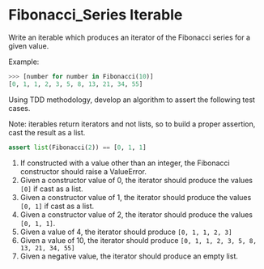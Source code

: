 # Fibonacci_Series Iterable

Write an iterable which produces an iterator of the Fibonacci series for a
given value.

Example:

```python
>>> [number for number in Fibonacci(10)]
[0, 1, 1, 2, 3, 5, 8, 13, 21, 34, 55]
```

Using TDD methodology, develop an algorithm to assert the following test
cases.

Note: iterables return iterators and not lists, so to build a proper assertion,
cast the result as a list.

```python
assert list(Fibonacci(2)) == [0, 1, 1]
```

1. If constructed with a value other than an integer, the Fibonacci constructor
  should raise a ValueError.
1. Given a constructor value of 0, the iterator should produce the values `[0]`
   if cast as a list.
1. Given a constructor value of 1, the iterator should produce the values
`[0, 1]` if cast as a list.
1. Given a constructor value of 2, the iterator should produce the values
`[0, 1, 1]`.
1. Given a value of 4, the iterator should produce `[0, 1, 1, 2, 3]`
1. Given a value of 10, the iterator should produce
`[0, 1, 1, 2, 3, 5, 8, 13, 21, 34, 55]`
1. Given a negative value, the iterator should produce an empty list.
